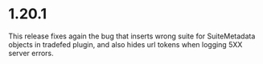 # 1.20.1

This release fixes again the bug that inserts wrong suite for
SuiteMetadata objects in tradefed plugin, and also hides url
tokens when logging 5XX server errors.
